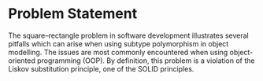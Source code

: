 # Problem Statement
The square–rectangle problem in software development illustrates several pitfalls which can arise
when using subtype polymorphism in object modelling. The issues are most commonly encountered
when using object-oriented programming (OOP). By definition, this problem is a violation of the
Liskov substitution principle, one of the SOLID principles.
